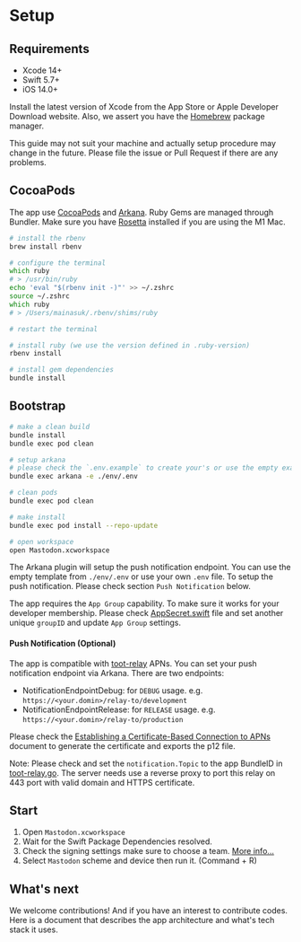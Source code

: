# Setup

## Requirements

- Xcode 14+
- Swift 5.7+
- iOS 14.0+


Install the latest version of Xcode from the App Store or Apple Developer Download website. Also, we assert you have the [Homebrew](https://brew.sh) package manager.  

This guide may not suit your machine and actually setup procedure may change in the future. Please file the issue or Pull Request if there are any problems.

## CocoaPods
The app use [CocoaPods]() and [Arkana](https://github.com/rogerluan/arkana). Ruby Gems are managed through Bundler. Make sure you have [Rosetta](https://support.apple.com/en-us/HT211861) installed if you are using the M1 Mac.

```zsh
# install the rbenv
brew install rbenv

# configure the terminal
which ruby
# > /usr/bin/ruby
echo 'eval "$(rbenv init -)"' >> ~/.zshrc
source ~/.zshrc
which ruby
# > /Users/mainasuk/.rbenv/shims/ruby

# restart the terminal

# install ruby (we use the version defined in .ruby-version)
rbenv install

# install gem dependencies
bundle install
```

## Bootstrap

```zsh
# make a clean build
bundle install
bundle exec pod clean

# setup arkana
# please check the `.env.example` to create your's or use the empty example directly
bundle exec arkana -e ./env/.env

# clean pods
bundle exec pod clean

# make install
bundle exec pod install --repo-update

# open workspace
open Mastodon.xcworkspace
```

The Arkana plugin will setup the push notification endpoint. You can use the empty template from `./env/.env` or use your own `.env` file. To setup the push notification. Please check section `Push Notification` below.

The app requires the `App Group` capability. To make sure it works for your developer membership. Please check [AppSecret.swift](../MastodonSDK/Sources/MastodonCore/AppSecret.swift) file and set another unique `groupID` and update `App Group` settings.

#### Push Notification (Optional)
The app is compatible with [toot-relay](https://github.com/DagAgren/toot-relay) APNs. You can set your push notification endpoint via Arkana. There are two endpoints:
- NotificationEndpointDebug: for `DEBUG` usage. e.g. `https://<your.domin>/relay-to/development`
- NotificationEndpointRelease: for `RELEASE` usage. e.g. `https://<your.domin>/relay-to/production`

Please check the [Establishing a Certificate-Based Connection to APNs
](https://developer.apple.com/documentation/usernotifications/setting_up_a_remote_notification_server/establishing_a_certificate-based_connection_to_apns) document to generate the certificate and exports the p12 file.

Note: 
Please check and set the `notification.Topic` to the app BundleID in [toot-relay.go](https://github.com/DagAgren/toot-relay/blob/f9d6894040509881fee845972cd38ec6cd8f5a11/toot-relay.go#L112). The server needs use a reverse proxy to port this relay on 443 port with valid domain and HTTPS certificate.

## Start
1. Open `Mastodon.xcworkspace` 
2. Wait for the Swift Package Dependencies resolved. 
2. Check the signing settings make sure to choose a team. [More info…](https://help.apple.com/xcode/mac/current/#/dev23aab79b4)
3. Select `Mastodon` scheme and device then run it. (Command + R)

## What's next

We welcome contributions! And if you have an interest to contribute codes. Here is a document that describes the app architecture and what's tech stack it uses.
